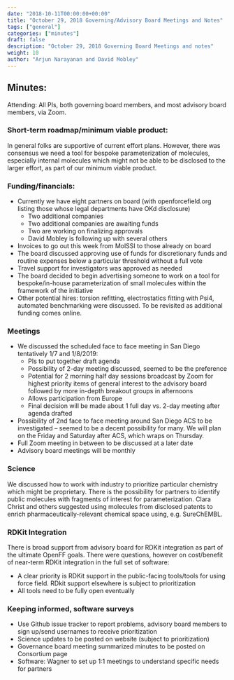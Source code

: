 ```yaml
---
date: "2018-10-11T00:00:00+00:00"
title: "October 29, 2018 Governing/Advisory Board Meetings and Notes"
tags: ["general"]
categories: ["minutes"]
draft: false
description: "October 29, 2018 Governing Board Meetings and notes"
weight: 10
author: "Arjun Narayanan and David Mobley"
---
```



## Minutes:
Attending: All PIs, both governing board members, and most advisory board members, via Zoom.

### Short-term roadmap/minimum viable product:
In general folks are supportive of current effort plans. However, there was consensus we need a tool for bespoke parameterization of molecules, especially internal molecules which might not be able to be disclosed to the larger effort, as part of our minimum viable product.

### Funding/financials:
- Currently we have eight partners on board (with openforcefield.org listing those whose legal departments have OKd disclosure)
    - Two additional companies
    - Two additional companies are awaiting funds
    - Two are working on finalizing approvals
    - David Mobley is following up with several others
- Invoices to go out this week from MolSSI to those already on board
- The board discussed approving use of funds for discretionary funds and routine expenses below a particular threshold without a full vote
- Travel support for investigators was approved as needed
- The board decided to begin advertising someone to work on a tool for bespoke/in-house parameterization of small molecules within the framework of the initiative
- Other potential hires: torsion refitting, electrostatics fitting with Psi4, automated benchmarking were discussed. To be revisited as additional funding comes online.

### Meetings

- We discussed the scheduled face to face meeting in San Diego tentatively 1/7 and 1/8/2019:
    - PIs to put together draft agenda
    - Possibility of 2-day meeting discussed, seemed to be the preference
    - Potential for 2 morning half day sessions broadcast by Zoom for highest priority items of general interest to the advisory board followed by more in-depth breakout groups in afternoons
    - Allows participation from Europe
    - Final decision will be made about 1 full day vs. 2-day meeting after agenda drafted
- Possibility of 2nd face to face meeting around San Diego ACS to be investigated – seemed to be a decent possibility for many. We will plan on the Friday and Saturday after ACS, which wraps on Thursday.
- Full Zoom meeting in between to be discussed at a later date
- Advisory board meetings will be monthly

### Science
We discussed how to work with industry to prioritize particular chemistry which might be proprietary. There is the possibility for partners to identify public molecules with fragments of interest for parameterization. Clara Christ and others suggested using molecules from disclosed patents to enrich pharmaceutically-relevant chemical space using, e.g. SureChEMBL.

### RDKit Integration

There is broad support from advisory board for RDKit integration as part of the ultimate OpenFF goals.  There were questions, however on cost/benefit of near-term RDKit integration in the full set of software:
- A clear priority is RDKit support in the public-facing tools/tools for using force field. RDkit support elsewhere is subject to prioritization
- All tools need to be fully open eventually

### Keeping informed, software surveys

- Use Github issue tracker to report problems, advisory board members to sign up/send usernames to receive prioritization
- Science updates to be posted on website (subject to prioritization)
- Governance board meeting summarized minutes to be posted on Consortium page
- Software: Wagner to set up 1:1 meetings to understand specific needs for partners
